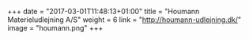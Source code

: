 +++
date = "2017-03-01T11:48:13+01:00"
title = "Houmann Materieludlejning A/S"
weight = 6
link = "http://houmann-udlejning.dk/"
image = "houmann.png"
+++